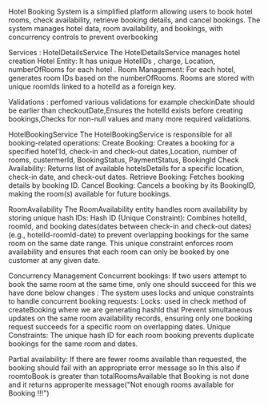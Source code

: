 Hotel Booking System is a simplified platform allowing users to book hotel rooms, check availability, retrieve booking details, and cancel bookings.
The system manages hotel data, room availability, and bookings, with concurrency controls to prevent overbooking

Services : 
HotelDetailsService
The HotelDetailsService manages hotel creation 
Hotel Entity: It has unique HotelIDs , charge, Location, numberOfRooms for each hotel .
Room Management: For each hotel, generates room IDs based on the numberOfRooms. Rooms are stored with unique roomIds linked to a hotelId as a foreign key.

Validations :
perfomed various validations for example checkinDate should be earlier than checkoutDate,Ensures the hotelId exists before creating bookings,Checks for non-null values  and many more required validations.

HotelBookingService
The HotelBookingService is responsible for all booking-related operations:
Create Booking: Creates a booking for a specified hotel'Id, check-in and check-out dates,Location, number of rooms, custermerId, BookingStatus, PaymentStatus, BookingId
Check Availability: Returns list of available hotelsDetails for a specific location, check-in date, and check-out dates.
Retrieve Booking: Fetches booking details by booking ID.
Cancel Booking: Cancels a booking by its BookingID, making the room(s) available for future bookings.

RoomAvailability
The RoomAvailability entity handles room availability by storing unique hash IDs:
Hash ID (Unique Constraint): Combines hotelId, roomId, and booking dates(dates between check-in and check-out dates) (e.g., hotelId-roomId-date) to prevent overlapping bookings for the same room on the same date range.
This unique constraint enforces room availability and ensures that each room can only be booked by one customer at any given date.

Concurrency Management
Concurrent bookings: If two users attempt to book the same room at the same time, only one should succeed for this we have done below changes :
The system uses locks and unique constraints to handle concurrent booking requests:
Locks: used in check method of createBooking where we are generating hashId that Prevent simultaneous updates on the same room availability records, ensuring only one booking request succeeds for a specific room on overlapping dates.
Unique Constraints: The unique hash ID for each room booking prevents duplicate bookings for the same room and dates.

Partial availability: If there are fewer rooms available than requested, the booking should fail with an appropriate error message
so In this also if roomtoBook is greater than totalRoomsAvailable that Booking is not done and it returns approperite message("Not enough rooms available for Booking !!!")
